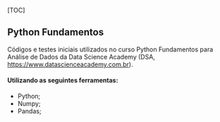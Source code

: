 [TOC]

## Python Fundamentos

Códigos e testes iniciais utilizados no curso Python Fundamentos para Análise de Dados da Data Science Academy (DSA, https://www.datascienceacademy.com.br).

#### Utilizando as seguintes ferramentas: 

- Python;
- Numpy;
- Pandas;


